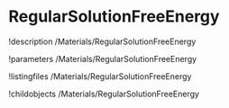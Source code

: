 <!-- MOOSE Documentation Stub: Remove this when content is added. -->

# RegularSolutionFreeEnergy
!description /Materials/RegularSolutionFreeEnergy

!parameters /Materials/RegularSolutionFreeEnergy

!listingfiles /Materials/RegularSolutionFreeEnergy

!childobjects /Materials/RegularSolutionFreeEnergy
